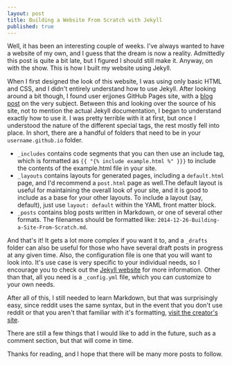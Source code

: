 ```yaml
---
layout: post
title: Building a Website From Scratch with Jekyll
published: true
---
```


Well, it has been an interesting couple of weeks.
I've always wanted to have a website of my own, and I guess that the dream is now a reality. Admittedly this post is quite a bit late, but I figured I should still make it. Anyway, on with the show. This is how I built my website using Jekyll.

When I first designed the look of this website, I was using only basic HTML and CSS, and I didn't entirely understand how to use Jekyll. After looking around a bit though, I found user erjjones GitHub Pages site, with a [blog post](http://erjjones.github.io/blog/How-I-built-my-blog-in-one-day/) on the very subject. Between this and looking over the source of his site, not to mention the actual Jekyll documentation, I began to understand exactly how to use it. I was pretty terrible with it at first, but once I understood the nature of the different special tags, the rest mostly fell into place. In short, there are a handful of folders that need to be in your `username.github.io` folder.

  * `_includes` contains code segments that you can then use an include tag, which is formatted as `{{ "{% include example.html %" }}}` to include the contents of the example.html file in your site. 
  * `_layouts` contains layouts for generated pages, including a `default.html` page, and I'd recommend a `post.html` page as well.The default layout is useful for maintaining the overall look of your site, and it is good to include as a base for your other layouts. To include a layout (say, default), just use `layout: default` within the YAML front matter block.
  * `_posts` contains blog posts written in Markdown, or one of several other formats. The filenames should be formatted like: `2014-12-26-Building-a-Site-From-Scratch.md`.

And that's it! It gets a lot more complex if you want it to, and  a `_drafts` folder can also be useful for those who have several draft posts in progress at any given time. Also, the configuration file is one that you will want to look into. It's use case is very specific to your individual needs, so I encourage you to check out the [Jekyll website](http://jekyllrb.com) for more information. Other than that, all you need is a `_config.yml` file, which you can customize to your own needs.

After all of this, I still needed to learn Markdown, but that was surprisingly easy, since reddit uses the same syntax, but in the event that you don't use reddit or that you aren't that familiar with it's formatting, [visit the creator's site](http://daringfireball.net/projects/markdown/).

There are still a few things that I would like to add in the future, such as a comment section, but that will come in time.

Thanks for reading, and I hope that there will be many more posts to follow.